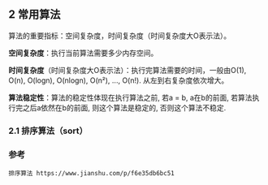 ## 2 常用算法

算法的重要指标：空间复杂度，时间复杂度（时间复杂度大O表示法）。

**空间复杂度**：执行当前算法需要多少内存空间。

**时间复杂度**（时间复杂度大O表示法）：执行完算法需要的时间，一般由O(1), O(n), O(logn), O(nlogn), O(n²), ..., O(n!). 从左到右复杂度依次增大。

**算法稳定性**：算法的稳定性体现在执行算法之前, 若a = b, a在b的前面, 若算法执行完之后a依然在b的前面, 则这个算法是稳定的, 否则这个算法不稳定.

### 2.1 排序算法（sort）


### 参考

    排序算法 https://www.jianshu.com/p/f6e35db6bc51